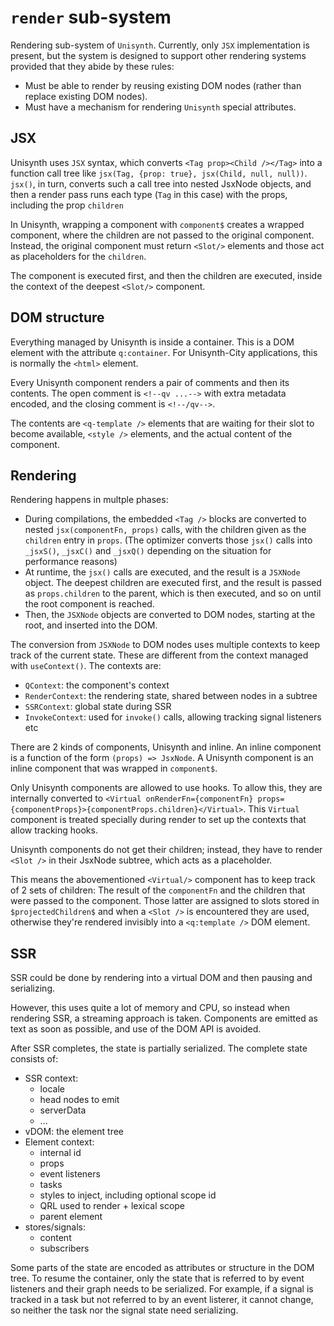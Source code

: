 # `render` sub-system

Rendering sub-system of `Unisynth`. Currently, only `JSX` implementation is present, but the system is designed to support other rendering systems provided that they abide by these rules:

- Must be able to render by reusing existing DOM nodes (rather than replace existing DOM nodes).
- Must have a mechanism for rendering `Unisynth` special attributes.

## JSX

Unisynth uses `JSX` syntax, which converts `<Tag prop><Child /></Tag>` into a function call tree like `jsx(Tag, {prop: true}, jsx(Child, null, null))`. `jsx()`, in turn, converts such a call tree into nested JsxNode objects, and then a render pass runs each type (`Tag` in this case) with the props, including the prop `children`

In Unisynth, wrapping a component with `component$` creates a wrapped component, where the children are not passed to the original component. Instead, the original component must return `<Slot/>` elements and those act as placeholders for the `children`.

The component is executed first, and then the children are executed, inside the context of the deepest `<Slot/>` component.

## DOM structure

Everything managed by Unisynth is inside a container. This is a DOM element with the attribute `q:container`. For Unisynth-City applications, this is normally the `<html>` element.

Every Unisynth component renders a pair of comments and then its contents. The open comment is `<!--qv ...-->` with extra metadata encoded, and the closing comment is `<!--/qv-->`.

The contents are `<q-template />` elements that are waiting for their slot to become available, `<style />` elements, and the actual content of the component.

## Rendering

Rendering happens in multple phases:

- During compilations, the embedded `<Tag />` blocks are converted to nested `jsx(componentFn, props)` calls, with the children given as the `children` entry in `props`. (The optimizer converts those `jsx()` calls into `_jsxS()`, `_jsxC()` and `_jsxQ()` depending on the situation for performance reasons)
- At runtime, the `jsx()` calls are executed, and the result is a `JSXNode` object. The deepest children are executed first, and the result is passed as `props.children` to the parent, which is then executed, and so on until the root component is reached.
- Then, the `JSXNode` objects are converted to DOM nodes, starting at the root, and inserted into the DOM.

The conversion from `JSXNode` to DOM nodes uses multiple contexts to keep track of the current state. These are different from the context managed with `useContext()`. The contexts are:

- `QContext`: the component's context
- `RenderContext`: the rendering state, shared between nodes in a subtree
- `SSRContext`: global state during SSR
- `InvokeContext`: used for `invoke()` calls, allowing tracking signal listeners etc

There are 2 kinds of components, Unisynth and inline. An inline component is a function of the form `(props) => JsxNode`. A Unisynth component is an inline component that was wrapped in `component$`.

Only Unisynth components are allowed to use hooks. To allow this, they are internally converted to `<Virtual onRenderFn={componentFn} props={componentProps}>{componentProps.children}</Virtual>`. This `Virtual` component is treated specially during render to set up the contexts that allow tracking hooks.

Unisynth components do not get their children; instead, they have to render `<Slot />` in their JsxNode subtree, which acts as a placeholder.

This means the abovementioned `<Virtual/>` component has to keep track of 2 sets of children: The result of the `componentFn` and the children that were passed to the component. Those latter are assigned to slots stored in `$projectedChildren$` and when a `<Slot />` is encountered they are used, otherwise they're rendered invisibly into a `<q:template />` DOM element.

## SSR

SSR could be done by rendering into a virtual DOM and then pausing and serializing.

However, this uses quite a lot of memory and CPU, so instead when rendering SSR, a streaming approach is taken. Components are emitted as text as soon as possible, and use of the DOM API is avoided.

After SSR completes, the state is partially serialized. The complete state consists of:

- SSR context:
  - locale
  - head nodes to emit
  - serverData
  - ...
- vDOM: the element tree
- Element context:
  - internal id
  - props
  - event listeners
  - tasks
  - styles to inject, including optional scope id
  - QRL used to render + lexical scope
  - parent element
- stores/signals:
  - content
  - subscribers

Some parts of the state are encoded as attributes or structure in the DOM tree.
To resume the container, only the state that is referred to by event listeners and their graph needs to be serialized. For example, if a signal is tracked in a task but not referred to by an event listerer, it cannot change, so neither the task nor the signal state need serializing.
